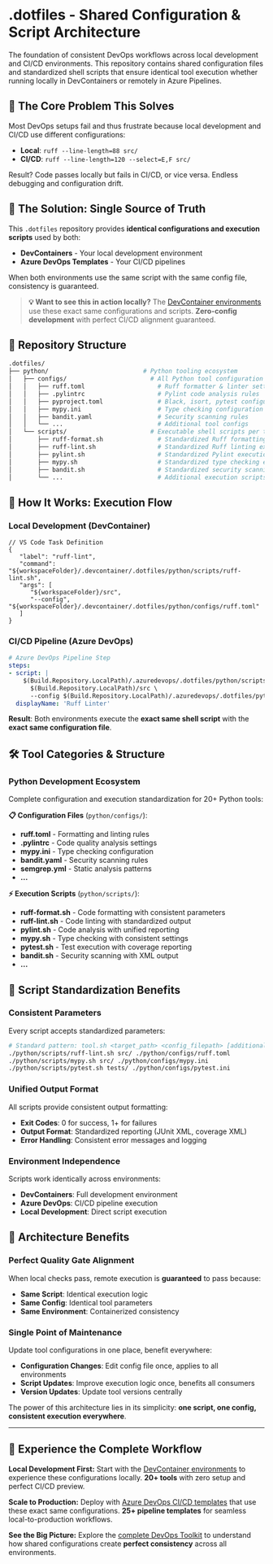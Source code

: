 # .dotfiles - Shared Configuration & Script Architecture

The foundation of consistent DevOps workflows across local development and CI/CD environments. This repository contains shared configuration files and standardized shell scripts that ensure identical tool execution whether running locally in DevContainers or remotely in Azure Pipelines.

## 🎯 The Core Problem This Solves

Most DevOps setups fail and thus frustrate because local development and CI/CD use different configurations:
- **Local**: `ruff --line-length=88 src/`
- **CI/CD**: `ruff --line-length=120 --select=E,F src/`

Result? Code passes locally but fails in CI/CD, or vice versa. Endless debugging and configuration drift.

## 🔧 The Solution: Single Source of Truth

This `.dotfiles` repository provides **identical configurations and execution scripts** used by both:
- **DevContainers** - Your local development environment
- **Azure DevOps Templates** - Your CI/CD pipelines

When both environments use the same script with the same config file, consistency is guaranteed.

> **💡 Want to see this in action locally?** The [DevContainer environments](https://github.com/KrijnvanderBurg/.devcontainer) use these exact same configurations and scripts. **Zero-config development** with perfect CI/CD alignment guaranteed.

## 📁 Repository Structure

```bash
.dotfiles/
├── python/                          # Python tooling ecosystem
│   ├── configs/                       # All Python tool configuration files
│   │   ├── ruff.toml                    # Ruff formatter & linter settings
│   │   ├── .pylintrc                    # Pylint code analysis rules
│   │   ├── pyproject.toml               # Black, isort, pytest configuration
│   │   ├── mypy.ini                     # Type checking configuration
│   │   ├── bandit.yaml                  # Security scanning rules
│   │   └── ...                          # Additional tool configs
│   └── scripts/                       # Executable shell scripts per tool
│       ├── ruff-format.sh               # Standardized Ruff formatting execution
│       ├── ruff-lint.sh                 # Standardized Ruff linting execution
│       ├── pylint.sh                    # Standardized Pylint execution
│       ├── mypy.sh                      # Standardized type checking execution
│       ├── bandit.sh                    # Standardized security scanning
│       └── ...                          # Additional execution scripts
```

## 🚀 How It Works: Execution Flow

### Local Development (DevContainer)
```jsonc
// VS Code Task Definition
{
   "label": "ruff-lint",
   "command": "${workspaceFolder}/.devcontainer/.dotfiles/python/scripts/ruff-lint.sh",
   "args": [
      "${workspaceFolder}/src",
      "--config", "${workspaceFolder}/.devcontainer/.dotfiles/python/configs/ruff.toml"
   ]
}
```

### CI/CD Pipeline (Azure DevOps)
```yaml
# Azure DevOps Pipeline Step
steps:
- script: |
    $(Build.Repository.LocalPath)/.azuredevops/.dotfiles/python/scripts/ruff-lint.sh \
      $(Build.Repository.LocalPath)/src \
      --config $(Build.Repository.LocalPath)/.azuredevops/.dotfiles/python/configs/ruff.toml
  displayName: 'Ruff Linter'
```

**Result**: Both environments execute the **exact same shell script** with the **exact same configuration file**.

## 🛠️ Tool Categories & Structure

### Python Development Ecosystem
Complete configuration and execution standardization for 20+ Python tools:

**📋 Configuration Files** (`python/configs/`):
- **ruff.toml** - Formatting and linting rules
- **.pylintrc** - Code quality analysis settings  
- **mypy.ini** - Type checking configuration
- **bandit.yaml** - Security scanning rules
- **semgrep.yml** - Static analysis patterns
- **...**

**⚡ Execution Scripts** (`python/scripts/`):
- **ruff-format.sh** - Code formatting with consistent parameters
- **ruff-lint.sh** - Code linting with standardized output
- **pylint.sh** - Code analysis with unified reporting
- **mypy.sh** - Type checking with consistent settings
- **pytest.sh** - Test execution with coverage reporting
- **bandit.sh** - Security scanning with XML output
- **...**



## 📖 Script Standardization Benefits

### Consistent Parameters
Every script accepts standardized parameters:
```bash
# Standard pattern: tool.sh <target_path> <config_filepath> [additional_args]
./python/scripts/ruff-lint.sh src/ ./python/configs/ruff.toml
./python/scripts/mypy.sh src/ ./python/configs/mypy.ini
./python/scripts/pytest.sh tests/ ./python/configs/pytest.ini
```

### Unified Output Format
All scripts provide consistent output formatting:
- **Exit Codes**: 0 for success, 1+ for failures
- **Output Format**: Standardized reporting (JUnit XML, coverage XML)
- **Error Handling**: Consistent error messages and logging

### Environment Independence
Scripts work identically across environments:
- **DevContainers**: Full development environment
- **Azure DevOps**: CI/CD pipeline execution
- **Local Development**: Direct script execution

## 🔄 Architecture Benefits

### Perfect Quality Gate Alignment
When local checks pass, remote execution is **guaranteed** to pass because:
- **Same Script**: Identical execution logic
- **Same Config**: Identical tool parameters
- **Same Environment**: Containerized consistency

### Single Point of Maintenance
Update tool configurations in one place, benefit everywhere:
- **Configuration Changes**: Edit config file once, applies to all environments
- **Script Updates**: Improve execution logic once, benefits all consumers
- **Version Updates**: Update tool versions centrally


The power of this architecture lies in its simplicity: **one script, one config, consistent execution everywhere**.

---

## 🚀 Experience the Complete Workflow

**Local Development First:** Start with the [DevContainer environments](https://github.com/KrijnvanderBurg/.devcontainer) to experience these configurations locally. **20+ tools** with zero setup and perfect CI/CD preview.

**Scale to Production:** Deploy with [Azure DevOps CI/CD templates](https://github.com/KrijnvanderBurg/.azuredevops) that use these exact same configurations. **25+ pipeline templates** for seamless local-to-production workflows.

**See the Big Picture:** Explore the [complete DevOps Toolkit](https://github.com/KrijnvanderBurg/DevOps-Toolkit) to understand how shared configurations create **perfect consistency** across all environments.